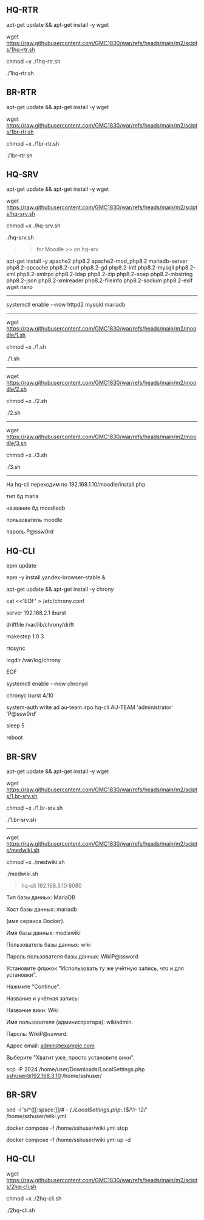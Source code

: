 ## HQ-RTR

apt-get update && apt-get install -y wget

wget https://raw.githubusercontent.com/GMC1830/war/refs/heads/main/m2/scipts/1hq-rtr.sh

chmod +x ./1hq-rtr.sh

./1hq-rtr.sh

## BR-RTR

apt-get update && apt-get install -y wget

wget https://raw.githubusercontent.com/GMC1830/war/refs/heads/main/m2/scipts/1br-rtr.sh

chmod +x ./1br-rtr.sh

./1br-rtr.sh

## HQ-SRV

apt-get update && apt-get install -y wget

wget https://raw.githubusercontent.com/GMC1830/war/refs/heads/main/m2/scipts/hq-srv.sh

chmod +x ./hq-srv.sh

./hq-srv.sh

>> for Moodle >> on hq-srv

apt-get install -y apache2 php8.2 apache2-mod_php8.2 mariadb-server
php8.2-opcache php8.2-curl php8.2-gd php8.2-intl php8.2-mysqli
php8.2-xml php8.2-xmlrpc php8.2-ldap php8.2-zip php8.2-soap
php8.2-mbstring php8.2-json php8.2-xmlreader php8.2-fileinfo
php8.2-sodium php8.2-exif wget nano

-----------------------------------------------------------------------------------------

systemctl enable --now httpd2 mysqld mariadb

-----------------------------------------------------------------------------------------

wget https://raw.githubusercontent.com/GMC1830/war/refs/heads/main/m2/moodle/1.sh

chmod +x ./1.sh

./1.sh

-----------------------------------------------------------------------------------------

wget https://raw.githubusercontent.com/GMC1830/war/refs/heads/main/m2/moodle/2.sh

chmod +x ./2.sh

./2.sh

-----------------------------------------------------------------------------------------

wget https://raw.githubusercontent.com/GMC1830/war/refs/heads/main/m2/moodle/3.sh

chmod +x ./3.sh

./3.sh

-----------------------------------------------------------------------------------------

На hq-cli переходим по 192.168.1.10/moodle/install.php

тип бд maria

название бд moodledb

пользователь moodle

пароль P@ssw0rd

## HQ-CLI

epm update

epm -y install yandex-browser-stable &

apt-get update && apt-get install -y chrony

cat <<'EOF' > /etc/chrony.conf

server 192.168.2.1 iburst

driftfile /var/lib/chrony/drift

makestep 1.0 3

rtcsync

logdir /var/log/chrony

EOF

systemctl enable --now chronyd

chronyc burst 4/10

system-auth write ad au-team.irpo hq-cli AU-TEAM 'administrator' 'P@ssw0rd'

sleep 5

reboot

## BR-SRV

apt-get update && apt-get install -y wget

wget https://raw.githubusercontent.com/GMC1830/war/refs/heads/main/m2/scipts/1.br-srv.sh

chmod +x ./1.br-srv.sh

./1.br-srv.sh


-----------------------------------------------------------------------------------------

wget https://raw.githubusercontent.com/GMC1830/war/refs/heads/main/m2/scipts/medwiki.sh

chmod +x ./medwiki.sh

./medwiki.sh


> hq-cli  192.168.3.10:8080


Тип базы данных: MariaDB

Хост базы данных: mariadb 

(имя сервиса Docker).

Имя базы данных: mediawiki 

Пользователь базы данных: wiki 

Пароль пользователя базы данных: WikiP@ssword

Установите флажок "Использовать ту же учётную запись, что и для установки".

Нажмите "Continue".

Название и учётная запись:

Название вики: Wiki 

Имя пользователя (администратора): wikiadmin.

Пароль: WikiP@ssword.

Адрес email: admin@example.com 

Выберите "Хватит уже, просто установите вики".

scp -P 2024 /home/user/Downloads/LocalSettings.php sshuser@192.168.3.10:/home/sshuser/


## BR-SRV

sed -i 's/^\([[:space:]]*\)# - \(\.\/LocalSettings\.php:.*\)$/\1- \2/' /home/sshuser/wiki.yml

docker compose -f /home/sshuser/wiki.yml stop

docker compose -f /home/sshuser/wiki.yml up -d


## HQ-CLI

wget https://raw.githubusercontent.com/GMC1830/war/refs/heads/main/m2/scipts/2hq-cli.sh

chmod +x ./2hq-cli.sh

./2hq-cli.sh




